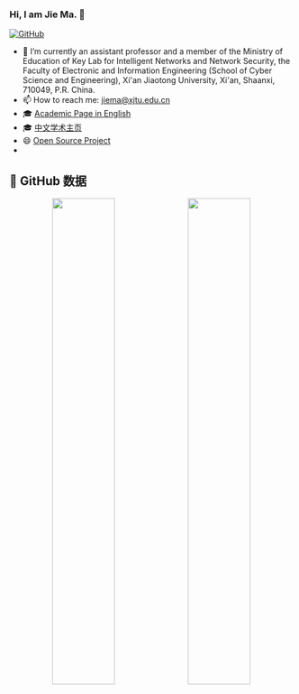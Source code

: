 ### Hi, I am Jie Ma. 👋

[![GitHub](https://img.shields.io/badge/dynamic/json?logo=github&label=GitHub&labelColor=495867&color=495867&query=%24.data.totalSubs&url=https%3A%2F%2Fapi.spencerwoo.com%2Fsubstats%2F%3Fsource%3Dgithub%26queryKey%3Ddr-majie&style=flat-square)](https://github.com/dr-majie)

- 🔭 I’m currently an assistant professor and a member of the Ministry of Education of Key Lab for Intelligent Networks and Network Security, the Faculty of Electronic and Information Engineering (School of Cyber Science and Engineering), Xi'an Jiaotong University, Xi'an, Shaanxi, 710049, P.R. China.
- 📫 How to reach me: jiema@xjtu.edu.cn
- 🎓 [Academic Page in English](https://dr-majie.github.io/)
- 🎓 [中文学术主页](https://gr.xjtu.edu.cn/web/jiema)
- 😄 [Open Source Project](https://github.com/reml-group)
- 
## 💼 GitHub 数据

<p align="center">
  <img src="https://github-stats-majie.vercel.app/api?username=dr-majie&theme=tokyonight&show_icons=true&count_private=true&include_all_commits=true" width="47%" />
  <img src="https://github-stats-majie.vercel.app/api/top-langs/?username=dr-majie&layout=compact&theme=tokyonight" width="47%" />
</p>

<!--
**dr-majie/dr-majie** is a ✨ _special_ ✨ repository because its `README.md` (this file) appears on your GitHub profile.

Here are some ideas to get you started:

- 🔭 I’m currently working on ...
- 🌱 I’m currently learning ...
- 👯 I’m looking to collaborate on ...
- 🤔 I’m looking for help with ...
- 💬 Ask me about ...
- 📫 How to reach me: ...
- 😄 Pronouns: ...
- ⚡ Fun fact: ...
-->
